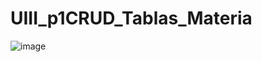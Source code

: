 # UIII_p1CRUD_Tablas_Materia
![image](https://github.com/user-attachments/assets/0800112b-4bba-468d-bcf1-ff38a3656788)
